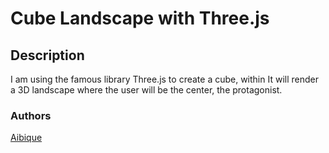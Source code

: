 # Cube Landscape with Three.js

## Description
I am using the famous library Three.js to create a cube, within It will render a 3D landscape where the user will be the center, the protagonist.

### Authors
[Aibique](https://github.com/Tonnraus)